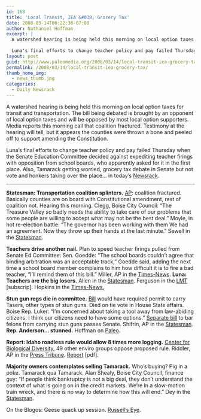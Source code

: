 ```yaml
---
id: 168
title: 'Local Transit, IEA &#038; Grocery Tax'
date: 2008-03-14T06:22:38-07:00
author: Nathaniel Hoffman
excerpt: |
  A watershed hearing is being held this morning on local option taxes for transit and transportation. The bill being debated is brought by an opponent of local option taxes and will be opposed by most local option supporters. Media reports this morning call that coalition fractured. Testimony at the hearing will tell, but it appears the counties were thrown a bone and peeled off to support amending the Constitution. <p />
  
  Luna's final efforts to change teacher policy and pay failed Thursday when the Senate Education Committee decided against expediting teacher firings with opposition from school boards, who apparently asked for it in the first place. Also, Tamarack getting worried, grocery tax debate in Senate but not vote and honkers taking over the place... in today's <a href="http://www.paleomedia.org/2008/03/14/local-transit-iea-grocery-tax/">Newsrack</a>.
layout: post
guid: http://www.paleomedia.org/2008/03/14/local-transit-iea-grocery-tax/
permalink: /2008/03/14/local-transit-iea-grocery-tax/
thumb_home_img:
  - news_thumb.jpg
categories:
  - Daily Newsrack
---
```

A watershed hearing is being held this morning on local option taxes for transit and transportation. The bill being debated is brought by an opponent of local option taxes and will be opposed by most local option supporters. Media reports this morning call that coalition fractured. Testimony at the hearing will tell, but it appears the counties were thrown a bone and peeled off to support amending the Constitution. 

Luna&#8217;s final efforts to change teacher policy and pay failed Thursday when the Senate Education Committee decided against expediting teacher firings with opposition from school boards, who apparently asked for it in the first place. Also, Tamarack getting worried, grocery tax debate in Senate but not vote and honkers taking over the place&#8230; in today&#8217;s [Newsrack](http://www.paleomedia.org/2008/03/14/local-transit-iea-grocery-tax/).

* * *

**Statesman: Transportation coalition splinters.** [AP](http://hosted.ap.org/dynamic/stories/I/ID_XGR_LOCAL_OPTION_TAX_IDOL-?SITE=IDNCP&SECTION=HOME&TEMPLATE=DEFAULT): coalition fractured. Basically counties are on board with Constitutional amendment, rest of coalition not. Hearing this morning. Clegg, Boise City Council: &#8220;The Treasure Valley so badly needs the ability to take care of our problems that some people are willing to accept what may not be the best deal.&#8221; Moyle, in hot re-election battle: &#8220;The governor has been working with them We had an agreement. Now they throw up their hands at the last minute.&#8221; Sewell in the [Statesman](http://www.idahostatesman.com/newsupdates/story/323331.html).

**Teachers drive another nail.** Plan to speed teacher firings pulled from Senate Ed Committee: Sen. Goedde: &#8220;The school boards couldn&#8217;t agree that binding arbitration was an acceptable track,&#8221; Goedde said, adding the next time a school board member complains to him how difficult it is to fire a bad teacher, &#8220;I&#8217;ll remind them of this bill.&#8221; Miller, AP in the [Times-News](http://www.magicvalley.com/articles/2008/03/14/ap-state-id/d8vct7ig1.txt). **Luna: Teachers are the big losers.** Allen in the [Statesman](http://www.idahostatesman.com/newsupdates/story/323354.html). Ferguson in the [LMT](http://www.lmtribune.com/story/northwest/16284/) [subscrip]. Hopkins in the [Times-News.](http://www.magicvalley.com/articles/2008/03/14/news/local_state/132803.txt)

**Stun gun regs die in committee.** [Bill](http://www3.idaho.gov/oasis/H0601.html) would have required permit to carry Tasers, other types of stun guns. Died on tie vote in House State affairs. Boise Rep. Luker: &#8220;I&#8217;m concerned about taking a tool away from law-abiding citizens. I think our citizens need to have some options.&#8221; [Separate bill](http://www3.idaho.gov/oasis/S1438.html) to bar felons from carrying stun guns passes Senate. Shifrin, AP in the [Statesman](http://www.idahostatesman.com/idahopolitics/story/322723.html). **Rep. Anderson&#8230; stunned.** Hoffman on [Paleo](http://www.paleomedia.org/2008/03/14/anderson-gets-tased/). 

**Report: Idaho roadless rule would allow 8 times more logging.** [Center for Biological Diversity](http://www.biologicaldiversity.org/), 49 other enviro groups oppose proposed rule. Riddler, AP in the [Press Tribune](http://hosted.ap.org/dynamic/stories/I/ID_IDAHO_ROADLESS_IDOL-?SITE=IDNCP&SECTION=HOME&TEMPLATE=DEFAULT). [Report](http://www.biologicaldiversity.org/campaigns/protecting_americas_last_heritage_forests/pdfs/WildAtHeartFinalWeb3-7-08.pdf) [pdf].

**Majority owners contemplates selling Tamarack.** Who&#8217;s buying? Pig in a poke. Tamarack qua Tamarack. Alan Shealy, Boise City Council, finance guy: &#8220;If people think bankruptcy is not a big deal, they don&#8217;t understand the context of what is going on in the credit markets. We&#8217;re in a slow-motion train wreck, and there is no way to determine how this will end.&#8221; Dey in the [Statesman](http://www.idahostatesman.com/eyepiece/story/323350.html).

On the Blogos: Geese quack up session. [Russell&#8217;s Eye](http://www.spokesmanreview.com/blogs/boise/archive/?postID=7391).